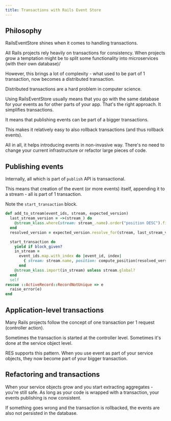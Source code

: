 ```yaml
---
title: Transactions with Rails Event Store
---
```


## Philosophy

RailsEventStore shines when it comes to handling transactions.

All Rails projects rely heavily on transactions for consistency.
When projects grow a temptation might be to split some functionality into microservices (with their own database)/

However, this brings a lot of complexity - what used to be part of 1 transaction, now becomes a distributed transaction.

Distributed transactions are a hard problem in computer science.

Using RailsEventStore usually means that you go with the same database for your events as for other parts of your app.
That's the right approach. It simplifies transactions.

It means that publishing events can be part of a bigger transactions.

This makes it relatively easy to also rollback transactions (and thus rollback events).

All in all, it helps introducing events in non-invasive way.
There's no need to change your current infrastructure or refactor large pieces of code.

## Publishing events

Internally, all which is part of `publish` API is transactional.

This means that creation of the event (or more events) itself, appending it to a stream - all is part of 1 transaction.

Note the `start_transaction` block.

```ruby
def add_to_stream(event_ids, stream, expected_version)
  last_stream_version = ->(stream_) do
    @stream_klass.where(stream: stream_.name).order("position DESC").first.try(:position)
  end
  resolved_version = expected_version.resolve_for(stream, last_stream_version)

  start_transaction do
    yield if block_given?
    in_stream =
      event_ids.map.with_index do |event_id, index|
        { stream: stream.name, position: compute_position(resolved_version, index), event_id: event_id }
      end
    @stream_klass.import(in_stream) unless stream.global?
  end
  self
rescue ::ActiveRecord::RecordNotUnique => e
  raise_error(e)
end
```

## Application-level transactions

Many Rails projects follow the concept of one transaction per 1 request (controller action).

Sometimes the transaction is started at the controller level. Sometimes it's done at the service object level.

RES supports this pattern.
When you use event as part of your service objects, they now become part of your bigger transaction.

## Refactoring and transactions

When your service objects grow and you start extracting aggregates - you're still safe.
As long as your code is wrapped with a transaction, your events publishing is now consistent.

If something goes wrong and the transaction is rollbacked, the events are also not persisted in the database.
